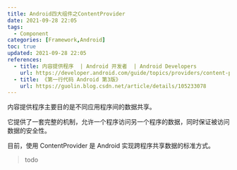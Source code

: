 ```yaml
---
title: Android四大组件之ContentProvider
date: 2021-09-28 22:05
tags:
  - Component
categories: [Framework,Android]
toc: true
updated: 2021-09-28 22:05
references:
  - title: 内容提供程序  | Android 开发者  | Android Developers
    url: https://developer.android.com/guide/topics/providers/content-providers?hl=zh-cn
  - title: 《第一行代码 Android 第3版》
    url: https://guolin.blog.csdn.net/article/details/105233078
---
```


内容提供程序主要目的是不同应用程序间的数据共享。

它提供了一套完整的机制，允许一个程序访问另一个程序的数据，同时保证被访问数据的安全性。

目前，使用 ContentProvider 是 Android 实现跨程序共享数据的标准方式。

<!-- more -->

> todo
